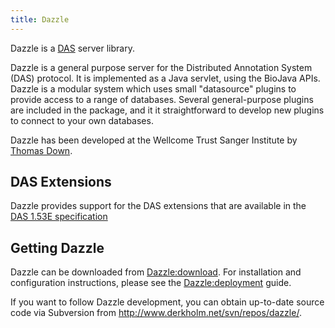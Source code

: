 ```yaml
---
title: Dazzle
---
```


Dazzle is a [DAS](http://www.biodas.org) server library.

Dazzle is a general purpose server for the Distributed Annotation System
(DAS) protocol. It is implemented as a Java servlet, using the BioJava
APIs. Dazzle is a modular system which uses small "datasource" plugins
to provide access to a range of databases. Several general-purpose
plugins are included in the package, and it it straightforward to
develop new plugins to connect to your own databases.

Dazzle has been developed at the Wellcome Trust Sanger Institute by
[Thomas Down](Thomas_Down "wikilink").

DAS Extensions
--------------

Dazzle provides support for the DAS extensions that are available in the
[DAS 1.53E specification](http://www.dasregistry.org/spec_1.53E.jsp)

Getting Dazzle
--------------

Dazzle can be downloaded from <Dazzle:download>. For installation and
configuration instructions, please see the <Dazzle:deployment> guide.

If you want to follow Dazzle development, you can obtain up-to-date
source code via Subversion from
[<http://www.derkholm.net/svn/repos/dazzle/>](http://www.derkholm.net/svn/repos/dazzle/).
